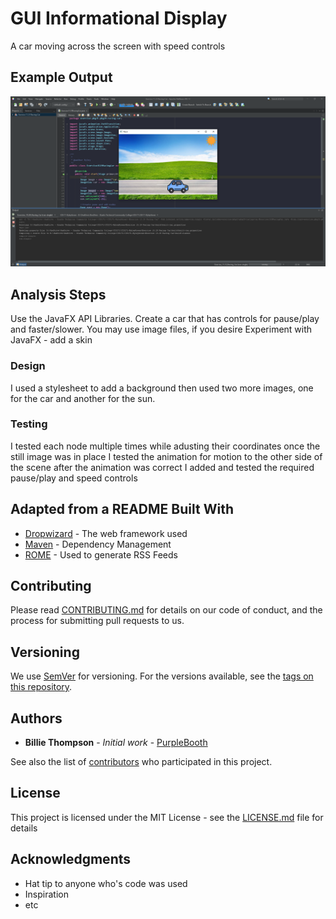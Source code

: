 # GUI Informational Display

A car moving across the screen with speed controls

## Example Output

![Sample Output](README.jpg)

## Analysis Steps

Use the JavaFX API Libraries. Create a car that has controls for pause/play and faster/slower.
You may use image files, if you desire
Experiment with JavaFX - add a skin

### Design

I used a stylesheet to add a background then used two more images, one for the car and another for the sun.

### Testing

I tested each node multiple times while adusting their coordinates
once the still image was in place I tested the animation for motion to the other side of the scene
after the animation was correct I added and tested the required pause/play and speed controls

## Adapted from a README Built With

* [Dropwizard](http://www.dropwizard.io/1.0.2/docs/) - The web framework used
* [Maven](https://maven.apache.org/) - Dependency Management
* [ROME](https://rometools.github.io/rome/) - Used to generate RSS Feeds

## Contributing

Please read [CONTRIBUTING.md](https://gist.github.com/PurpleBooth/b24679402957c63ec426) for details on our code of conduct, and the process for submitting pull requests to us.

## Versioning

We use [SemVer](http://semver.org/) for versioning. For the versions available, see the [tags on this repository](https://github.com/your/project/tags). 

## Authors

* **Billie Thompson** - *Initial work* - [PurpleBooth](https://github.com/PurpleBooth)

See also the list of [contributors](https://github.com/your/project/contributors) who participated in this project.

## License

This project is licensed under the MIT License - see the [LICENSE.md](LICENSE.md) file for details

## Acknowledgments

* Hat tip to anyone who's code was used
* Inspiration
* etc
